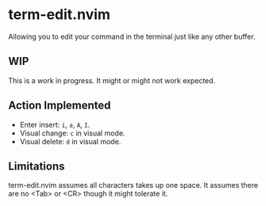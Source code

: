 # term-edit.nvim
Allowing you to edit your command in the terminal just like any other buffer.

## WIP
This is a work in progress. It might or might not work expected.

## Action Implemented
- Enter insert: `i`, `a`, `A`, `I`.
- Visual change: `c` in visual mode.
- Visual delete: `d` in visual mode.

## Limitations
term-edit.nvim assumes all characters takes up one space. It assumes there are no \<Tab\> or \<CR\> though it might tolerate it.
